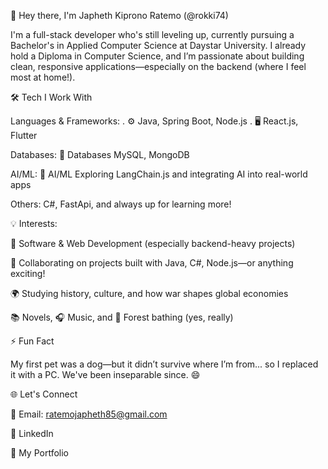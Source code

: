 👋 Hey there, I'm Japheth Kiprono Ratemo (@rokki74)

I'm a full-stack developer who's still leveling up, currently pursuing a Bachelor's in Applied Computer Science at Daystar University. I already hold a Diploma in Computer Science, and I’m passionate about building clean, responsive applications—especially on the backend (where I feel most at home!).

🛠️ Tech I Work With

Languages & Frameworks: . ⚙️ Java, Spring Boot, Node.js
                        . 🖥️ React.js, Flutter

Databases: 💾 Databases MySQL, MongoDB

AI/ML: 🤖 AI/ML Exploring LangChain.js and integrating AI into real-world apps

Others: C#, FastApi, and always up for learning more!

💡 Interests:

👀 Software & Web Development (especially backend-heavy projects)

💞️ Collaborating on projects built with Java, C#, Node.js—or anything exciting!

🌍 Studying history, culture, and how war shapes global economies

📚 Novels, 🎧 Music, and 🌲 Forest bathing (yes, really)

⚡ Fun Fact

My first pet was a dog—but it didn’t survive where I’m from... so I replaced it with a PC. We've been inseparable since. 😄

🌐 Let's Connect

   📧 Email: ratemojapheth85@gmail.com

   🔗 LinkedIn

   💼 My Portfolio

<!---
rokki74/rokki74 is a ✨ special ✨ repository because its `README.md` (this file) appears on your GitHub profile.
You can click the Preview link to take a look at your changes.
--->
